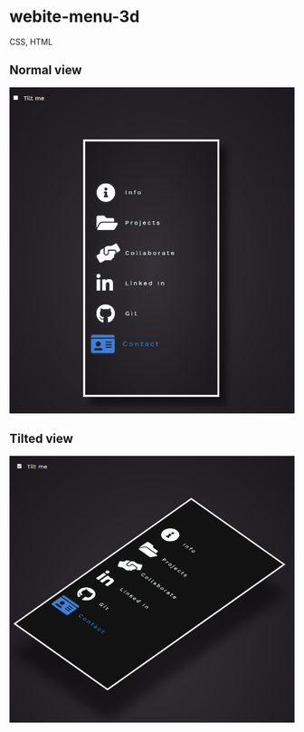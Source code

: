# webite-menu-3d
CSS, HTML


## Normal view
<img src="normal.png" width="600">

## Tilted view
<img src="tilted.png" width="600">

